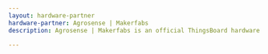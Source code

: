```yaml
---
layout: hardware-partner
hardware-partner: Agrosense | Makerfabs
description: Agrosense | Makerfabs is an official ThingsBoard hardware partner. Learn about Agrosense | Makerfabs products, supported use cases, and integration guides with the ThingsBoard IoT platform.

---
```




